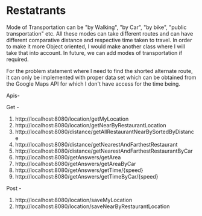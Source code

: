# Restatrants


Mode of Transportation can be "by Walking", "by Car", "by bike", "public transportation" etc. All these modes can take different routes and can have different comparative distance and respective time taken to travel. In order to make it more Object oriented, I would make another class where I will take that into account. In future, we can add modes of transportation if required. 

For the problem statement where I need to find the shorted alternate route, it can only be implemented with proper data set which can be obtained from the Google Maps API for which I don't have access for the time being.   


Apis- 

Get -
1. http://localhost:8080/location/getMyLocation
2. http://localhost:8080/location/getNearByRestaurantLocation
3. http://localhost:8080/distance/getAllRestaurantNearBySortedByDistance
4. http://localhost:8080/distance/getNearestAndFarthestRestaurant
5. http://localhost:8080/distance/getNearestAndFarthestRestaurantByCar
6. http://localhost:8080/getAnswers/getArea
7. http://localhost:8080/getAnswers/getAreaByCar
8. http://localhost:8080/getAnswers/getTime/{speed}
9. http://localhost:8080/getAnswers/getTimeByCar/{speed}


Post -
1. http://localhost:8080/location/saveMyLocation
2. http://localhost:8080/location/saveNearByRestaurantLocation
